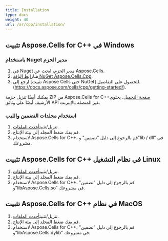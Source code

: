 ```yaml
---
title: Installation
type: docs
weight: 40
url: /ar/cpp/installation/
---
```

##  **تثبيت Aspose.Cells for C++ في Windows**
###  **باستخدام Nuget مدير الحزم**
1. في Nuget مدير الحزم، ابحث عن Aspose.Cells.
 1. هنا[رابط الباقة NuGet Aspose.Cells.Cpp](https://www.nuget.org/packages/Aspose.Cells.Cpp).
1. ارجع إلى [تثبيت Aspose Cells حتى NuGet] للحصول على التفاصيل. (https://docs.aspose.com/cells/cpp/getting-started/).

يمكنك أيضًا تنزيل حزمة ZIP من Aspose.Cells for C++[صفحة التحميل](https://downloads.aspose.com/cells/cpp/). يحتوي الأرشيف أيضًا على وثائق API غير المتصلة بالإنترنت.
###  **استخدام مجلدات التضمين والليب**
1.  تنزيل/تثبيت[أحدث الملفات](https://downloads.aspose.com/cells/cpp/).
1. قم بفك ضغط المجلد إلى بيئة الإنتاج.
1. لاستخدام Aspose.Cells for C++، قم بالرجوع إلى دليل "تضمين" و"lib / dll" في مشروعك.

##  **تثبيت Aspose.Cells for C++ في نظام التشغيل Linux**
1.  تنزيل/تثبيت[أحدث الملفات](https://downloads.aspose.com/cells/cpp/).
1. قم بفك ضغط المجلد إلى بيئة الإنتاج.
1. لاستخدام Aspose.Cells for C++، قم بالرجوع إلى دليل "تضمين" و"libAspose.Cells.so" في مشروعك.

##  **تثبيت Aspose.Cells for C++ في نظام MacOS**
1.  تنزيل/تثبيت[أحدث الملفات](https://downloads.aspose.com/cells/cpp/).
1. قم بفك ضغط المجلد إلى بيئة الإنتاج.
1. لاستخدام Aspose.Cells for C++، قم بالرجوع إلى دليل "تضمين" و"libAspose.Cells.dylib" في مشروعك.
